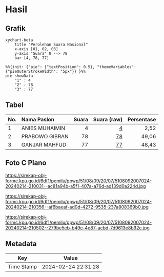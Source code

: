 # Hasil

## Grafik

```mermaid
xychart-beta
    title "Perolehan Suara Nasional"
    x-axis [01, 02, 03]
    y-axis "Suara" 0 --> 78
    bar [4, 78, 77]
```

```mermaid
%%{init: {"pie": {"textPosition": 0.5}, "themeVariables": {"pieOuterStrokeWidth": "5px"}} }%%
pie showData
    "1" : 4
    "2" : 78
    "3" : 77
```

## Tabel

| No. | Nama Paslon    | Suara | Suara (raw) | Persentase |
|:--- |:-------------- | -----:| -----------:| ----------:|
| 1   | ANIES MUHAIMIN | 4     | [4][p-1]    | 2,52       |
| 2   | PRABOWO GIBRAN | 78    | [78][p-2]   | 49,06      |
| 3   | GANJAR MAHFUD  | 77    | [77][p-3]   | 48,43      |


[p-1]: https://github.com/gigit-pemilu/pemilu-2024/blob/main/pilpres/hitung-suara/sub/51-bali/sub/08-buleleng/sub/09-tejakula/sub/2007-les/sub/024-tps/sub/paslon-1.txt
[p-2]: https://github.com/gigit-pemilu/pemilu-2024/blob/main/pilpres/hitung-suara/sub/51-bali/sub/08-buleleng/sub/09-tejakula/sub/2007-les/sub/024-tps/sub/paslon-2.txt
[p-3]: https://github.com/gigit-pemilu/pemilu-2024/blob/main/pilpres/hitung-suara/sub/51-bali/sub/08-buleleng/sub/09-tejakula/sub/2007-les/sub/024-tps/sub/paslon-3.txt

## Foto C Plano

https://sirekap-obj-formc.kpu.go.id/6df1/pemilu/ppwp/51/08/09/20/07/5108092007024-20240214-210031--ac81a94b-a5f1-407a-a76d-ad139d0a224d.jpg

https://sirekap-obj-formc.kpu.go.id/6df1/pemilu/ppwp/51/08/09/20/07/5108092007024-20240214-210356--af6baeaf-ad0d-4272-9535-237a808369b0.jpg

https://sirekap-obj-formc.kpu.go.id/6df1/pemilu/ppwp/51/08/09/20/07/5108092007024-20240214-210502--279be5eb-b49e-4e87-acbd-7d9613e8b92c.jpg


## Metadata

| Key        | Value               |
| ---------- | ------------------- |
| Time Stamp | 2024-02-24 22:31:28 |



